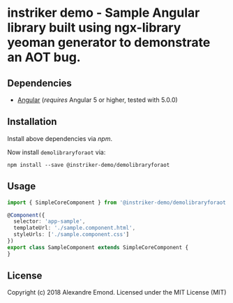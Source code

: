# instriker demo - Sample Angular library built using ngx-library yeoman generator to demonstrate an AOT bug.

## Dependencies

* [Angular](https://angular.io) (*requires* Angular 5 or higher, tested with 5.0.0)

## Installation
Install above dependencies via *npm*.

Now install `demolibraryforaot` via:
```shell
npm install --save @instriker-demo/demolibraryforaot
```

## Usage

```typescript
import { SimpleCoreComponent } from '@instriker-demo/demolibraryforaot';

@Component({
  selector: 'app-sample',
  templateUrl: './sample.component.html',
  styleUrls: ['./sample.component.css']
})
export class SampleComponent extends SimpleCoreComponent {
}
```

## License

Copyright (c) 2018 Alexandre Emond. Licensed under the MIT License (MIT)
